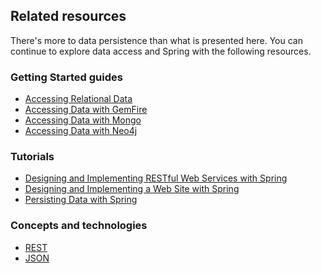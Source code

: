 ## Related resources

There's more to data persistence than what is presented here. You can continue to explore data access and Spring with the following resources.

### Getting Started guides

* [Accessing Relational Data][gs-relational-data-access]
* [Accessing Data with GemFire][gs-accessing-data-gemfire]
* [Accessing Data with Mongo][gs-accessing-data-mongo]
* [Accessing Data with Neo4j][gs-accessing-data-neo4j]

[gs-relational-data-access]: /guides/gs/relational-data-access/
[gs-accessing-data-gemfire]: /guides/gs/accessing-data-gemfire/
[gs-accessing-data-mongo]: /guides/gs/accessing-data-mongo/
[gs-accessing-data-neo4j]: /guides/gs/accessing-data-neo4j/

### Tutorials

* [Designing and Implementing RESTful Web Services with Spring][tut-rest]
* [Designing and Implementing a Web Site with Spring][tut-web]
* [Persisting Data with Spring][tut-data]

[tut-data]: /guides/tutorials/data/
[tut-rest]: /guides/tutorials/rest
[tut-web]: /guides/tutorials/web

### Concepts and technologies

* [REST][u-rest]
* [JSON][u-json]

[u-rest]: /understanding/REST
[u-json]: /understanding/JSON
